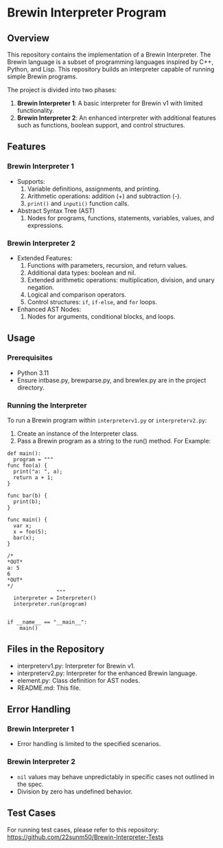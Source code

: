 # Brewin Interpreter Program
## Overview
This repository contains the implementation of a Brewin Interpreter. The Brewin language is a subset of programming languages inspired by C++, Python, and Lisp. This repository builds an interpreter capable of running simple Brewin programs.

The project is divided into two phases:

1. **Brewin Interpreter 1**: A basic interpreter for Brewin v1 with limited functionality.
2. **Brewin Interpreter 2**: An enhanced interpreter with additional features such as functions, boolean support, and control structures.

## Features
### Brewin Interpreter 1
- Supports:
  1. Variable definitions, assignments, and printing.
  2. Arithmetic operations: addition (+) and subtraction (-).
  3. `print()` and `inputi()` function calls.
- Abstract Syntax Tree (AST)
  1. Nodes for programs, functions, statements, variables, values, and expressions.
 
### Brewin Interpreter 2
- Extended Features:
  1. Functions with parameters, recursion, and return values.
  2. Additional data types: boolean and nil.
  3. Extended arithmetic operations: multiplication, division, and unary negation.
  4. Logical and comparison operators.
  5. Control structures: `if`, `if-else`, and `for` loops.
- Enhanced AST Nodes:
  1. Nodes for arguments, conditional blocks, and loops.
 
## Usage
### Prerequisites
- Python 3.11
- Ensure intbase.py, brewparse.py, and brewlex.py are in the project directory.

### Running the Interpreter
To run a Brewin program within `interpreterv1.py` or `interpreterv2.py`:
1. Create an instance of the Interpreter class.
2. Pass a Brewin program as a string to the run() method.
   For Example:
  ```
  def main():
    program = """
  func foo(a) {
    print("a: ", a);
    return a + 1;
  }
  
  func bar(b) {
    print(b);
  }
  
  func main() {
    var x;
    x = foo(5);
    bar(x);
  }
  
  /*
  *OUT*
  a: 5
  6
  *OUT*
  */
                  """
    interpreter = Interpreter()
    interpreter.run(program)
  
  
  if __name__ == "__main__":
      main()
  ```
## Files in the Repository
- interpreterv1.py: Interpreter for Brewin v1.
- interpreterv2.py: Interpreter for the enhanced Brewin language.
- element.py: Class definition for AST nodes.
- README.md: This file.

## Error Handling
### Brewin Interpreter 1
- Error handling is limited to the specified scenarios.
### Brewin Interpreter 2
- `nil` values may behave unpredictably in specific cases not outlined in the spec.
- Division by zero has undefined behavior.

## Test Cases
For running test cases, please refer to this repository: https://github.com/22sunm50/Brewin-Interpreter-Tests
